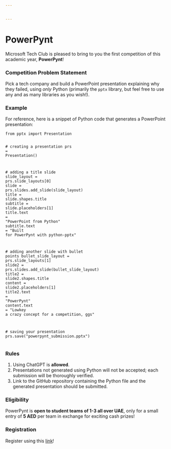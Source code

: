 ```yaml
---


---
```


<h1 id="powerpynt">PowerPynt</h1>
<p>Microsoft Tech Club is pleased to bring to you the first competition of this academic year, <strong>PowerPynt</strong>!</p>
<h3 id="competition-problem-statement">Competition Problem Statement</h3>
<p>Pick a tech company and build a PowerPoint presentation explaining why they failed, using <em>only</em> Python (primarily the <code>pptx</code> library, but feel free to use any and as many libraries as you wish!).</p>
<h3 id="example">Example</h3>
<p>For reference, here is a snippet of Python code that generates a PowerPoint presentation:</p>
<pre class=" language-python"><code class="prism  language-python"><span class="token keyword">from</span> pptx <span class="token keyword">import</span> Presentation

<span class="token comment"># creating a presentation</span>
prs <span class="token operator">=</span> Presentation<span class="token punctuation">(</span><span class="token punctuation">)</span>

<span class="token comment"># adding a title slide</span>
slide_layout <span class="token operator">=</span> prs<span class="token punctuation">.</span>slide_layouts<span class="token punctuation">[</span><span class="token number">0</span><span class="token punctuation">]</span>
slide <span class="token operator">=</span> prs<span class="token punctuation">.</span>slides<span class="token punctuation">.</span>add_slide<span class="token punctuation">(</span>slide_layout<span class="token punctuation">)</span>
title <span class="token operator">=</span> slide<span class="token punctuation">.</span>shapes<span class="token punctuation">.</span>title
subtitle <span class="token operator">=</span> slide<span class="token punctuation">.</span>placeholders<span class="token punctuation">[</span><span class="token number">1</span><span class="token punctuation">]</span>
title<span class="token punctuation">.</span>text <span class="token operator">=</span> <span class="token string">"PowerPoint from Python"</span>
subtitle<span class="token punctuation">.</span>text <span class="token operator">=</span> <span class="token string">"Built for PowerPynt with python-pptx"</span>

<span class="token comment"># adding another slide with bullet points</span>
bullet_slide_layout <span class="token operator">=</span> prs<span class="token punctuation">.</span>slide_layouts<span class="token punctuation">[</span><span class="token number">1</span><span class="token punctuation">]</span>
slide2 <span class="token operator">=</span> prs<span class="token punctuation">.</span>slides<span class="token punctuation">.</span>add_slide<span class="token punctuation">(</span>bullet_slide_layout<span class="token punctuation">)</span>
title2 <span class="token operator">=</span> slide2<span class="token punctuation">.</span>shapes<span class="token punctuation">.</span>title
content <span class="token operator">=</span> slide2<span class="token punctuation">.</span>placeholders<span class="token punctuation">[</span><span class="token number">1</span><span class="token punctuation">]</span>
title2<span class="token punctuation">.</span>text <span class="token operator">=</span> <span class="token string">"PowerPynt"</span>
content<span class="token punctuation">.</span>text <span class="token operator">=</span> <span class="token string">"Lowkey a crazy concept for a competition, ggs"</span>

<span class="token comment"># saving your presentation</span>
prs<span class="token punctuation">.</span>save<span class="token punctuation">(</span><span class="token string">"powerpynt_submission.pptx"</span><span class="token punctuation">)</span>
</code></pre>
<h3 id="rules">Rules</h3>
<ol>
<li>Using ChatGPT is <strong>allowed</strong>.</li>
<li>Presentations not generated using Python will not be accepted; each submission will be thoroughly verified.</li>
<li>Link to the GitHub repository containing the Python file and the generated presentation should be submitted.</li>
</ol>
<h3 id="eligibility">Eligibility</h3>
<p>PowerPynt is <strong>open to student teams of 1-3 all over UAE</strong>, only for a small entry of <strong>5 AED</strong> per team in exchange for exciting cash prizes!</p>
<h3 id="registration">Registration</h3>
<p>Register using this <a href="https://forms.gle/wK2peyigWnXZdbDC6">link</a>!</p>

